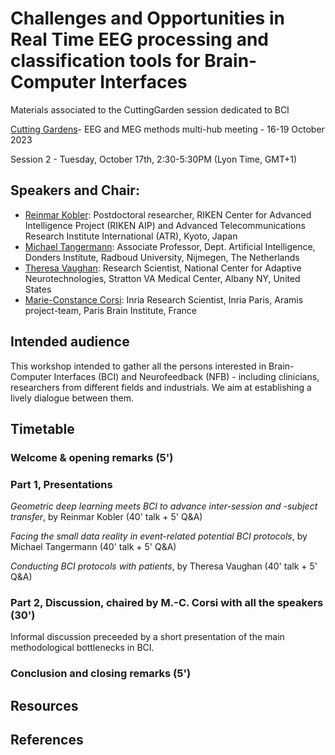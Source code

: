 # Challenges and Opportunities in Real Time EEG processing and classification tools for Brain-Computer Interfaces
Materials associated to the CuttingGarden session dedicated to BCI



[Cutting Gardens](https://cuttinggardens2023.org/)- EEG and MEG methods multi-hub meeting - 16-19 October 2023


Session 2 - Tuesday, October 17th, 2:30-5:30PM (Lyon Time, GMT+1)

## Speakers and Chair:
- [Reinmar Kobler](https://scholar.google.at/citations?user=hE8CJYIAAAAJ&hl=de): Postdoctoral researcher, RIKEN Center for Advanced Intelligence Project (RIKEN AIP) and Advanced Telecommunications Research Institute International (ATR), Kyoto, Japan
- [Michael Tangermann](https://neurotechlab.socsci.ru.nl/author/michael-tangermann/): Associate Professor, Dept. Artificial Intelligence, Donders Institute, Radboud University, Nijmegen, The Netherlands
- [Theresa Vaughan](https://www.neurotechcenter.org/people/btrc-faculty/theresa-vaughan-ba): Research Scientist, National Center for Adaptive Neurotechnologies, Stratton VA Medical Center, Albany NY, United States
- [Marie-Constance Corsi](https://marieconstance-corsi.netlify.app/): Inria Research Scientist, Inria Paris, Aramis project-team, Paris Brain Institute, France


## Intended audience
This workshop intended to gather all the persons interested in Brain-Computer Interfaces (BCI) and Neurofeedback (NFB) - including clinicians, researchers from different fields and industrials. We aim at establishing a lively dialogue between them.



## Timetable

### Welcome & opening remarks (5')

### Part 1, Presentations
*Geometric deep learning meets BCI to advance inter-session and -subject transfer*, by Reinmar Kobler (40' talk + 5' Q&A)

*Facing the small data reality in event-related potential BCI protocols*, by Michael Tangermann (40' talk + 5' Q&A)

*Conducting BCI protocols with patients*, by Theresa Vaughan (40' talk + 5' Q&A)


### Part 2, Discussion, chaired by M.-C. Corsi with all the speakers (30')
Informal discussion preceeded by a short presentation of the main methodological bottlenecks in BCI.


### Conclusion and closing remarks (5') 


## Resources

## References
